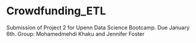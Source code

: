 # Crowdfunding_ETL
Submission of Project 2 for Upenn Data Science Bootcamp.
Due January 6th.
Group: Mohamedmehdi Khaku and Jennifer Foster
